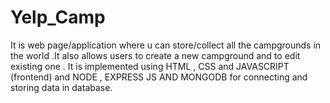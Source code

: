 # Yelp_Camp
It is web page/application where u can store/collect all the campgrounds in the world .It also allows users to create a new campground and to edit existing one .
It is implemented using HTML , CSS and JAVASCRIPT (frontend) and NODE , EXPRESS JS AND MONGODB for connecting and storing data in database.
